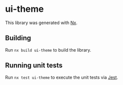 # ui-theme

This library was generated with [Nx](https://nx.dev).

## Building

Run `nx build ui-theme` to build the library.

## Running unit tests

Run `nx test ui-theme` to execute the unit tests via [Jest](https://jestjs.io).
